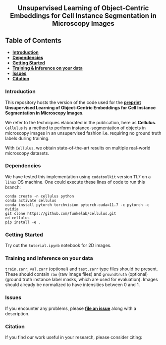 <h2 align="center">Unsupervised Learning of Object-Centric Embeddings  for Cell Instance Segmentation in Microscopy Images</h2>

## Table of Contents

- **[Introduction](#introduction)**
- **[Dependencies](#dependencies)**
- **[Getting Started](#getting-started)**
- **[Training & Inference on your data](#training-and-inference-on-your-data)**
- **[Issues](#issues)**
- **[Citation](#citation)**


### Introduction
This repository hosts the version of the code used for the **[preprint]()** **Unsupervised Learning of Object-Centric Embeddings for Cell Instance
Segmentation in Microscopy Images**. 

We refer to the techniques elaborated in the publication, here as **Cellulus**. `Cellulus` is a method to perform instance-segmentation of objects in microscopy images in an unsupervised fashion i.e. requiring no ground truth labels during training. 

With `Cellulus`, we obtain state-of-the-art results on multiple real-world microscopy datasets. 

### Dependencies 
We have tested this implementation using `cudatoolkit` version 11.7 on a `linux` OS machine. 
One could execute these lines of code to run this branch:

```
conda create -n cellulus python
conda activate cellulus
conda install pytorch torchvision pytorch-cuda=11.7 -c pytorch -c nvidia
git clone https://github.com/funkelab/cellulus.git
cd cellulus
pip install -e .
```

### Getting Started

Try out the `tutorial.ipynb` notebook for 2D images. 

### Training and Inference on your data
   
`train.zarr`, `val.zarr` (optional) and `test.zarr` type files should be present.
These should contain `raw` (raw image files) and `groundtruth` (optional) (ground truth instance label masks, which are used for evaluation).
Images should already be normalized to have intensities between 0 and 1. 


### Issues

If you encounter any problems, please **[file an issue]** along with a description.

[file an issue]: https://github.com/funkelab/cellulus/issues


### Citation

If you find our work useful in your research, please consider citing:

```bibtex

```





